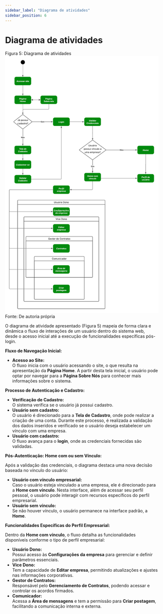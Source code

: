 ```yaml
---
sidebar_label: "Diagrama de atividades"
sidebar_position: 6
---
```

# Diagrama de atividades  

Figura 5: Diagrama de atividades
![Representação Visual da Arquitetura](../../static/img/diagrama_atividades.png)
Fonte: De autoria própria

O diagrama de atividade apresentado (Figura 5) mapeia de forma clara e dinâmica o fluxo de interações de um usuário dentro do sistema web, desde o acesso inicial até a execução de funcionalidades específicas pós-login.

**Fluxo de Navegação Inicial:**

* **Acesso ao Site:**  
   O fluxo inicia com o usuário acessando o site, o que resulta na apresentação da **Página Home**. A partir desta tela inicial, o usuário pode optar por navegar para a **Página Sobre Nós** para conhecer mais informações sobre o sistema.

**Processo de Autenticação e Cadastro:**

* **Verificação de Cadastro:**  
   O sistema verifica se o usuário já possui cadastro.  
* **Usuário sem cadastro:**  
   O usuário é direcionado para a **Tela de Cadastro**, onde pode realizar a criação de uma conta. Durante este processo, é realizada a validação dos dados inseridos e verificado se o usuário deseja estabelecer um vínculo com uma empresa.  
* **Usuário com cadastro:**  
   O fluxo avança para o **login**, onde as credenciais fornecidas são validadas.

**Pós-Autenticação: Home com ou sem Vínculo:**

Após a validação das credenciais, o diagrama destaca uma nova decisão baseada no vínculo do usuário:

* **Usuário com vínculo empresarial:**  
   Caso o usuário esteja vinculado a uma empresa, ele é direcionado para a **Home com vínculo**. Nesta interface, além de acessar seu perfil pessoal, o usuário pode interagir com recursos específicos do perfil empresarial.  
* **Usuário sem vínculo:**  
   Se não houver vínculo, o usuário permanece na interface padrão, a **Home**.

**Funcionalidades Específicas do Perfil Empresarial:**

Dentro da **Home com vínculo**, o fluxo detalha as funcionalidades disponíveis conforme o tipo de perfil empresarial:

* **Usuário Dono:**  
   Possui acesso às **Configurações da empresa** para gerenciar e definir parâmetros essenciais.  
* **Vice Dono:**  
   Tem a capacidade de **Editar empresa**, permitindo atualizações e ajustes nas informações corporativas.  
* **Gestor de Contratos:**  
   Responsável pelo **Gerenciamento de Contratos**, podendo acessar e controlar os acordos firmados.  
* **Comunicador:**  
   Acessa a **Área de mensagens** e tem a permissão para **Criar postagem**, facilitando a comunicação interna e externa.
